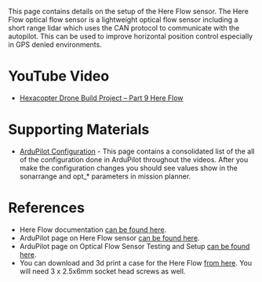 This page contains details on the setup of the Here Flow sensor. The Here Flow optical flow sensor is a lightweight optical flow sensor including a short range lidar which uses the CAN protocol to communicate with the autopilot. This can be used to improve horizontal position control especially in GPS denied environments.

# YouTube Video
- [Hexacopter Drone Build Project – Part 9 Here Flow](https://youtu.be/-sVRtrQ2aTM)

# Supporting Materials
- [ArduPilot Configuration](../ArduPilot-Config/ArduPilot-Config.md) - This page contains a consolidated list of the all of the configuration done in ArduPilot throughout the videos. After you make the configuration changes you should see values show in the sonarrange and opt_* parameters in mission planner.

# References 
- Here Flow documentation [can be found here](https://docs.cubepilot.org/user-guides/flow-senor/here-flow).
- ArduPilot page on Here Flow sensor [can be found here](https://ardupilot.org/copter/docs/common-hereflow.html).
- ArduPilot page on Optical Flow Sensor Testing and Setup [can be found here](https://ardupilot.org/copter/docs/common-optical-flow-sensor-setup.html).
- You can download and 3d print a case for the Here Flow [from here](https://discuss.cubepilot.org/t/hereflow-3d-printed-enclosure/1890/8). You will need 3 x 2.5x6mm socket head screws as well.